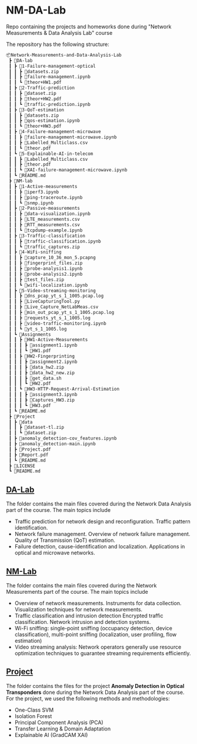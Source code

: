 # NM-DA-Lab
Repo containing the projects and homeworks done during "Network Measurements &amp; Data Analysis Lab" course

The repository has the following structure:
```bash
📦Network-Measurements-and-Data-Analysis-Lab
 ┣ 📂DA-lab
 ┃ ┣ 📂1-Failure-management-optical
 ┃ ┃ ┣ 📜datasets.zip
 ┃ ┃ ┣ 📜failure-management.ipynb
 ┃ ┃ ┗ 📜theor+HW1.pdf
 ┃ ┣ 📂2-Traffic-prediction
 ┃ ┃ ┣ 📜dataset.zip
 ┃ ┃ ┣ 📜theor+HW2.pdf
 ┃ ┃ ┗ 📜traffic-prediction.ipynb
 ┃ ┣ 📂3-QoT-estimation
 ┃ ┃ ┣ 📜datasets.zip
 ┃ ┃ ┣ 📜qos-estimation.ipynb
 ┃ ┃ ┗ 📜theor+HW3.pdf
 ┃ ┣ 📂4-Failure-management-microwave
 ┃ ┃ ┣ 📜failure-management-microwave.ipynb
 ┃ ┃ ┣ 📜Labelled_Multiclass.csv
 ┃ ┃ ┗ 📜theor.pdf
 ┃ ┗ 📂5-Explainable-AI-in-telecom
 ┃ ┃ ┣ 📜Labelled_Multiclass.csv
 ┃ ┃ ┣ 📜theor.pdf
 ┃ ┃ ┗ 📜XAI-failure-management-microwave.ipynb
 ┃ ┗ 📜README.md
 ┣ 📂NM-lab
 ┃ ┣ 📂1-Active-measurements
 ┃ ┃ ┣ 📜iperf3.ipynb
 ┃ ┃ ┣ 📜ping-traceroute.ipynb
 ┃ ┃ ┗ 📜snmp.ipynb
 ┃ ┣ 📂2-Passive-measurements
 ┃ ┃ ┣ 📜data-visualization.ipynb
 ┃ ┃ ┣ 📜LTE_measurements.csv
 ┃ ┃ ┣ 📜RTT_measurements.csv
 ┃ ┃ ┗ 📜tcpdump-example.ipynb
 ┃ ┣ 📂3-Traffic-classification
 ┃ ┃ ┣ 📜traffic-classification.ipynb
 ┃ ┃ ┗ 📜traffic_captures.zip
 ┃ ┣ 📂4-WiFi-sniffing
 ┃ ┃ ┣ 📜capture_10_36_mon_5.pcapng
 ┃ ┃ ┣ 📜fingerprint_files.zip
 ┃ ┃ ┣ 📜probe-analysis1.ipynb
 ┃ ┃ ┣ 📜probe-analysis2.ipynb
 ┃ ┃ ┣ 📜test_files.zip
 ┃ ┃ ┗ 📜wifi-localization.ipynb
 ┃ ┣ 📂5-Video-streaming-monitoring
 ┃ ┃ ┣ 📜dns_pcap_yt_s_1_1005.pcap.log
 ┃ ┃ ┣ 📜LiveCapturingTool.py
 ┃ ┃ ┣ 📜Live_Capture_NetLabMeas.csv
 ┃ ┃ ┣ 📜min_out_pcap_yt_s_1_1005.pcap.log
 ┃ ┃ ┣ 📜requests_yt_s_1_1005.log
 ┃ ┃ ┣ 📜video-traffic-monitoring.ipynb
 ┃ ┃ ┗ 📜yt_s_1_1005.log
 ┃ ┗ 📂Assignments
 ┃ ┃ ┣ 📂HW1-Active-Measurements
 ┃ ┃ ┃ ┣ 📜assignment1.ipynb
 ┃ ┃ ┃ ┗ 📜HW1.pdf
 ┃ ┃ ┣ 📂HW2-Fingerprinting
 ┃ ┃ ┃ ┣ 📜assignment2.ipynb
 ┃ ┃ ┃ ┣ 📜data_hw2.zip
 ┃ ┃ ┃ ┣ 📜data_hw2_new.zip
 ┃ ┃ ┃ ┣ 📜get_data.sh
 ┃ ┃ ┃ ┗ 📜HW2.pdf
 ┃ ┃ ┗ 📂HW3-HTTP-Request-Arrival-Estimation
 ┃ ┃ ┃ ┣ 📜assignment3.ipynb
 ┃ ┃ ┃ ┣ 📜Captures_HW3.zip
 ┃ ┃ ┃ ┗ 📜HW3.pdf
 ┃ ┗ 📜README.md
 ┣ 📂Project
 ┃ ┣ 📂data
 ┃ ┃ ┣ 📜dataset-tl.zip
 ┃ ┃ ┗ 📜dataset.zip
 ┃ ┣ 📜anomaly_detection-cov_features.ipynb
 ┃ ┣ 📜anomaly_detection-main.ipynb
 ┃ ┣ 📜Project.pdf
 ┃ ┣ 📜Report.pdf
 ┃ ┗ 📜README.md
 ┣ 📜LICENSE
 ┗ 📜README.md
 ```

 ## **[DA-Lab](DA-lab)** 
 The folder contains the main files covered during the Network Data Analysis part of the course. The main topics include

- Traffic prediction for network design and reconfiguration. Traffic pattern identification. 
- Network failure management. Overview of network failure management. Quality of Transmission (QoT) estimation. 
- Failure detection, cause-identification and localization. Applications in optical and microwave networks.

## **[NM-Lab](NM-lab)** 
 The folder contains the main files covered during the Network Measurements part of the course. The main topics include

- Overview of network measurements. Instruments for data collection. Visualization techniques for network measurements.
- Traffic classification and intrusion detection Encrypted traffic classification. Network intrusion and detection systems.
- Wi-Fi sniffing: single-point sniffing (occupancy detection, device classification), multi-point sniffing (localization, user profiling, flow estimation)
- Video streaming analysis: Network operators generally use resource optimization techniques to guarantee streaming requirements efficiently.


## **[Project](Project)** 
 The folder contains the files for the project **Anomaly Detection in Optical Transponders** done during the Network Data Analysis part of the course. For the project, we used the following methods and methodologies:

- One-Class SVM
- Isolation Forest
- Principal Component Analysis (PCA)
- Transfer Learning & Domain Adaptation
- Explainable AI (GradCAM XAI)
